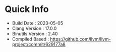 # Quick Info
* Build Date : 2023-05-05
* Clang Version : 17.0.0
* Binutils Version : 2.40
* Compiled Based : https://github.com/llvm/llvm-project/commit/629177a8
